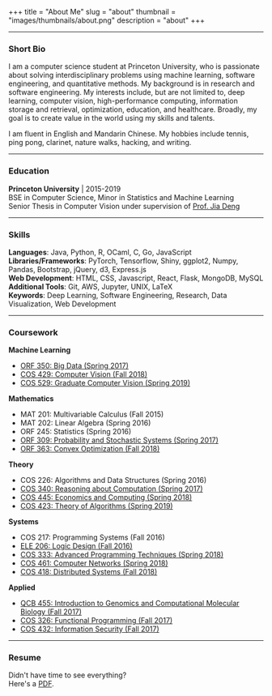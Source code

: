 +++
title = "About Me"
slug = "about"
thumbnail = "images/thumbnails/about.png"
description = "about"
+++

---------------------------
### Short Bio
I am a computer science student at Princeton University, who is passionate about solving interdisciplinary problems using machine learning, software engineering, and quantitative methods. My background is in research and software engineering. My interests include, but are not limited to, deep learning, computer vision, high-performance computing, information storage and retrieval, optimization, education, and healthcare. Broadly, my goal is to create value in the world using my skills and talents.

I am fluent in English and Mandarin Chinese. My hobbies include tennis, ping pong, clarinet, nature walks, hacking, and writing.

---------------------------
### Education
**Princeton University**  | 2015-2019  
BSE in Computer Science, Minor in Statistics and Machine Learning  
Senior Thesis in Computer Vision under supervision of [Prof. Jia Deng](http://www.cs.princeton.edu/~jiadeng/)

---------------------------

### Skills
**Languages**: Java, Python, R, OCaml, C, Go, JavaScript  
**Libraries/Frameworks**: PyTorch, Tensorflow, Shiny, ggplot2, Numpy, Pandas, Bootstrap, jQuery, d3, Express.js  
**Web Development**: HTML, CSS, Javascript, React, Flask, MongoDB, MySQL  
**Additional Tools**: Git, AWS, Jupyter, UNIX, LaTeX  
**Keywords**: Deep Learning, Software Engineering, Research, Data Visualization, Web Development

---------------------------
### Coursework
**Machine Learning**  
- [ORF 350: Big Data (Spring 2017)](https://github.com/dfan/orf350)  
- [COS 429: Computer Vision (Fall 2018)](https://www.cs.princeton.edu/courses/archive/fall18/cos429/)  
- [COS 529: Graduate Computer Vision (Spring 2019)](https://www.cs.princeton.edu/courses/archive/spring19/cos529/)  

**Mathematics**  
- MAT 201: Multivariable Calculus (Fall 2015)  
- MAT 202: Linear Algebra (Spring 2016)  
- ORF 245: Statistics (Spring 2016)  
- [ORF 309: Probability and Stochastic Systems (Spring 2017)](https://registrar.princeton.edu/course-offerings/course_details.xml?courseid=007999&term=1194)  
- [ORF 363: Convex Optimization (Fall 2018)](http://aaa.princeton.edu/orf363)  

**Theory**  
- COS 226: Algorithms and Data Structures (Spring 2016)  
- [COS 340: Reasoning about Computation (Spring 2017)](https://www.cs.princeton.edu/courses/archive/spring17/cos340/)  
- [COS 445: Economics and Computing (Spring 2018)](https://www.cs.princeton.edu/~smattw/Teaching/cos445sp18.htm)  
- [COS 423: Theory of Algorithms (Spring 2019)](https://www.cs.princeton.edu/courses/archive/spring19/cos423/)  

**Systems**  
- COS 217: Programming Systems (Fall 2016)  
- [ELE 206: Logic Design (Fall 2016)](https://registrar.princeton.edu/course-offerings/course_details.xml?courseid=002463&term=1172)  
- [COS 333: Advanced Programming Techniques (Spring 2018)](https://www.cs.princeton.edu/courses/archive/spring18/cos333/)  
- [COS 461: Computer Networks (Spring 2018)](https://www.cs.princeton.edu/courses/archive/spring18/cos461/)  
- [COS 418: Distributed Systems (Fall 2018)](https://www.cs.princeton.edu/courses/archive/fall18/cos418/)  

**Applied**  
- [QCB 455: Introduction to Genomics and Computational Molecular Biology (Fall 2017)](https://registrar.princeton.edu/course-offerings/course_details.xml?courseid=010185&term=1182)  
- [COS 326: Functional Programming (Fall 2017)](https://www.cs.princeton.edu/courses/archive/fall17/cos326/)  
- [COS 432: Information Security (Fall 2017)](https://www.cs.princeton.edu/courses/archive/fall17/cos432/)  

---------------------------
### Resume
Didn't have time to see everything?  
Here's a [PDF](https://www.dropbox.com/s/7j5pc38vmzoqoip/davidfan_public_resume.pdf?dl=0).